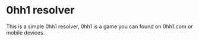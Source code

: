 # 0hh1 resolver

This is a simple 0hh1 resolver, 0hh1 is a game you can found on 0hh1.com or mobile devices.
